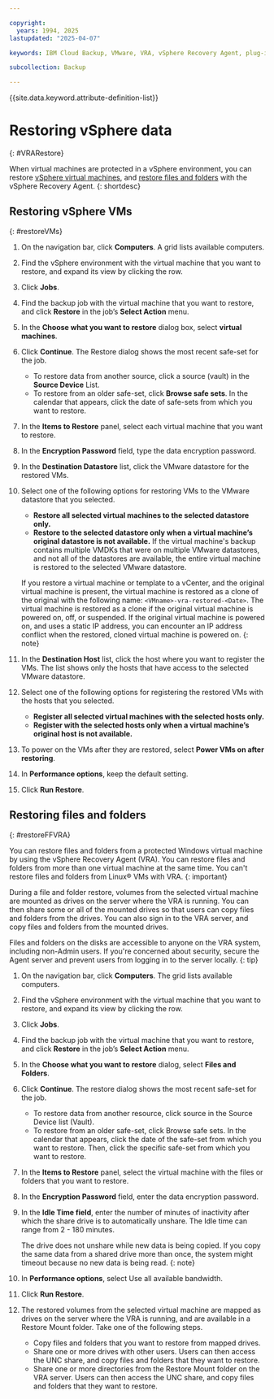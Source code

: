 ```yaml
---

copyright:
  years: 1994, 2025
lastupdated: "2025-04-07"

keywords: IBM Cloud Backup, VMware, VRA, vSphere Recovery Agent, plug-in, plugin, EVault, Carbonite, vSphere, backups

subcollection: Backup

---
```

{{site.data.keyword.attribute-definition-list}}

# Restoring vSphere data
{: #VRARestore}

When virtual machines are protected in a vSphere environment, you can restore [vSphere virtual machines](#restoreVMs), and [restore files and folders](#restoreFFVRA) with the vSphere Recovery Agent.
{: shortdesc}

## Restoring vSphere VMs
{: #restoreVMs}

1.	On the navigation bar, click **Computers**. A grid lists available computers.
2.	Find the vSphere environment with the virtual machine that you want to restore, and expand its view by clicking the row.
3.	Click **Jobs**.
4.	Find the backup job with the virtual machine that you want to restore, and click **Restore** in the job’s **Select Action** menu.
5.	In the **Choose what you want to restore** dialog box, select **virtual machines**.
6.	Click **Continue**. The Restore dialog shows the most recent safe-set for the job.
    * To restore data from another source, click a source (vault) in the **Source Device** List.
    * To restore from an older safe-set, click **Browse safe sets**. In the calendar that appears, click the date of safe-sets from which you want to restore.
7.	In the **Items to Restore** panel, select each virtual machine that you want to restore.
8.	In the **Encryption Password** field, type the data encryption password.
9.	In the **Destination Datastore** list, click the VMware datastore for the restored VMs.
10.	Select one of the following options for restoring VMs to the VMware datastore that you selected.
    * **Restore all selected virtual machines to the selected datastore only.**
    * **Restore to the selected datastore only when a virtual machine’s original datastore is not available.** If the virtual machine's backup contains multiple VMDKs that were on multiple VMware datastores, and not all of the datastores are available, the entire virtual machine is restored to the selected VMware datastore.

    If you restore a virtual machine or template to a vCenter, and the original virtual machine is present, the virtual machine is restored as a clone of the original with the following name: `<VMname>-vra-restored-<Date>`. The virtual machine is restored as a clone if the original virtual machine is powered on, off, or suspended. If the original virtual machine is powered on, and uses a static IP address, you can encounter an IP address conflict when the restored, cloned virtual machine is powered on.
    {: note}

11.	In the **Destination Host** list, click the host where you want to register the VMs. The list shows only the hosts that have access to the selected VMware datastore.
12.	Select one of the following options for registering the restored VMs with the hosts that you selected.
    * **Register all selected virtual machines with the selected hosts only.**
    * **Register with the selected hosts only when a virtual machine’s original host is not available.**

13.	To power on the VMs after they are restored, select **Power VMs on after restoring**.
14.	In **Performance options**, keep the default setting.
15.	Click **Run Restore**.

## Restoring files and folders
{: #restoreFFVRA}

You can restore files and folders from a protected Windows virtual machine by using the vSphere Recovery Agent (VRA). You can restore files and folders from more than one virtual machine at the same time. You can't restore files and folders from Linux&reg; VMs with VRA.
{: important}

During a file and folder restore, volumes from the selected virtual machine are mounted as drives on the server where the VRA is running. You can then share some or all of the mounted drives so that users can copy files and folders from the drives. You can also sign in to the VRA server, and copy files and folders from the mounted drives.

Files and folders on the disks are accessible to anyone on the VRA system, including non-Admin users. If you're concerned about security, secure the Agent server and prevent users from logging in to the server locally.
{: tip}

1. On the navigation bar, click **Computers**. The grid lists available computers.
2. Find the vSphere environment with the virtual machine that you want to restore, and expand its view by clicking the row.
3. Click **Jobs**.
4. Find the backup job with the virtual machine that you want to restore, and click **Restore** in the job’s **Select Action** menu.
5. In the **Choose what you want to restore** dialog, select **Files and Folders**.
6. Click **Continue**. The restore dialog shows the most recent safe-set for the job.
    * To restore data from another resource, click source in the Source Device list (Vault).
    * To restore from an older safe-set, click Browse safe sets. In the calendar that appears, click the date of the safe-set from which you want to restore. Then, click the specific safe-set from which you want to restore.
7. In the **Items to Restore** panel, select the virtual machine with the files or folders that you want to restore.
8. In the **Encryption Password** field, enter the data encryption password.
9. In the **Idle Time field**, enter the number of minutes of inactivity after which the share drive is to automatically unshare. The Idle time can range from 2 - 180 minutes.

    The drive does not unshare while new data is being copied. If you copy the same data from a shared drive more than once, the system might timeout because no new data is being read.
    {: note}

10.	In **Performance options**, select Use all available bandwidth.
11.	Click **Run Restore**.
12. The restored volumes from the selected virtual machine are mapped as drives on the server where the VRA is running, and are available in a Restore Mount folder. Take one of the following steps.
    * Copy files and folders that you want to restore from mapped drives.
    * Share one or more drives with other users. Users can then access the UNC share, and copy files and folders that they want to restore.
    * Share one or more directories from the Restore Mount folder on the VRA server. Users can then access the UNC share, and copy files and folders that they want to restore.
